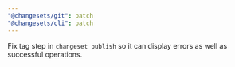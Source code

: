 ```yaml
---
"@changesets/git": patch
"@changesets/cli": patch
---
```


Fix tag step in `changeset publish` so it can display errors as well as successful operations.
